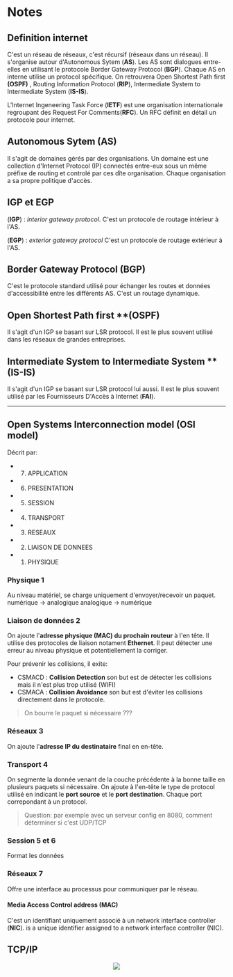# Notes

## Definition internet

C'est un réseau de réseaux, c'est récursif (réseaux dans un réseau). Il s'organise autour d'Autonomous Sytem (**AS**). Les AS sont dialogues entre-elles en utilisant le protocole Border Gateway Protocol (**BGP**). Chaque AS en interne utilise un protocol spécifique. On retrouvera Open Shortest Path first **(OSPF)** , Routing Information Protocol (**RIP**), Intermediate System to Intermediate System (**IS-IS**).

L'Internet Ingeneering Task Force (**IETF**) est une organisation internationale regroupant des Request For Comments(**RFC**). Un RFC définit en détail un protocole pour internet.

## Autonomous Sytem (AS)

Il s'agit de domaines gérés par des organisations. Un domaine est une collection d'Internet Protocol (IP) connectés entre-eux sous un même préfixe de routing et controlé par ces dîte organisation. Chaque organisation a sa propre politique d'accès.

## IGP et EGP

(**IGP**) : *interior gateway protocol*.
C'est un protocole de routage intérieur à l'AS.

(**EGP**) : *exterior gateway protocol*
C'est un protocole de routage extérieur à l'AS.

## Border Gateway Protocol (BGP)

C'est le protocole standard utilisé pour échanger les routes et données d'accessibilité entre les différents AS. C'est un routage dynamique.

## Open Shortest Path first **(OSPF)

Il s'agit d'un IGP se basant sur LSR protocol. Il est le plus souvent utilisé dans les réseaux de grandes entreprises.

## Intermediate System to Intermediate System  **(IS-IS)

Il s'agit d'un IGP se basant sur LSR protocol lui aussi. Il est le plus souvent utilisé par les Fournisseurs D'Accès à Internet (**FAI**).

---

##  Open Systems Interconnection model (OSI model)

Décrit par:

- 7. APPLICATION
- 6. PRESENTATION
- 5. SESSION
- 4. TRANSPORT
- 3. RESEAUX
- 2. LIAISON DE DONNEES
- 1. PHYSIQUE

### Physique 1

Au niveau matériel, se charge uniquement d'envoyer/recevoir un paquet. 
numérique → analogique
analogique → numérique

### Liaison de données 2

On ajoute l'**adresse physique (MAC) du prochain routeur** à l'en tête. Il utilise des protocoles de liaison notament **Ethernet**. Il peut détecter une erreur au niveau physique et potentiellement la corriger.

Pour prévenir les collisions, il exite:

- CSMACD : **Collision Detection** son but est de détecter les collisions mais il n'est plus trop utilisé (WIFI)
- CSMACA : **Collision Avoidance** son but est d'éviter les collisions directement dans le protocole.

> On bourre le paquet si nécessaire ???

### Réseaux 3

On ajoute l'**adresse IP du destinataire** final en en-tête.

### Transport 4

On segmente la donnée venant de la couche précédente à la bonne taille en plusieurs paquets si nécessaire. On ajoute à l'en-tête le type de protocol utilisé en indicant le **port source** et le **port destination**. Chaque port correpondant à un protocol.

> Question: par exemple avec un serveur config en 8080, comment déterminer si c'est UDP/TCP

### Session 5 et 6

Format les données

### Réseaux 7

Offre une interface au processus pour communiquer par le réseau.

#### Media Access Control address (MAC)

C'est un identifiant uniquement associé à un network interface controller (**NIC**). is a unique identifier assigned to a network interface controller (NIC).

## TCP/IP

<div style="text-align:center"><img src="../administration_des_reseaux/assets/tcp_ip.png"/>
</div>

